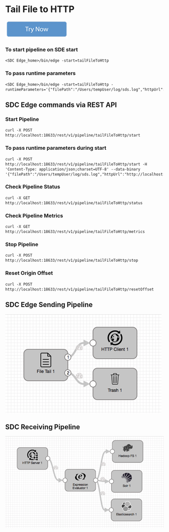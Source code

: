 # Tail File to HTTP

[![Try Now](../trynow.png)](http://localhost:18630?pipelineTitle=tailFileToHttp&importPipelineFromUrl=https://github.com/streamsets/datacollector-edge/blob/master/resources/samplePipelines/tailFileToHttp/pipeline.json)

### To start pipeline on SDE start

    <SDC Edge_home>/bin/edge -start=tailFileToHttp

### To pass runtime parameters

    <SDC Edge_home>/bin/edge -start=tailFileToHttp -runtimeParameters='{"filePath":"/Users/tempUser/log/sds.log","httpUrl":"http://localhost:9999","sdcAppId":"sde"}'

## SDC Edge commands via REST API

### Start Pipeline
    curl -X POST http://localhost:18633/rest/v1/pipeline/tailFileToHttp/start

### To pass runtime parameters during start
    curl -X POST http://localhost:18633/rest/v1/pipeline/tailFileToHttp/start -H 'Content-Type: application/json;charset=UTF-8' --data-binary '{"filePath":"/Users/tempUser/log/sds.log","httpUrl":"http://localhost:9999","sdcAppId":"sde"}'

### Check Pipeline Status
    curl -X GET http://localhost:18633/rest/v1/pipeline/tailFileToHttp/status

### Check Pipeline Metrics
    curl -X GET http://localhost:18633/rest/v1/pipeline/tailFileToHttp/metrics

### Stop Pipeline
    curl -X POST http://localhost:18633/rest/v1/pipeline/tailFileToHttp/stop

### Reset Origin Offset
    curl -X POST http://localhost:18633/rest/v1/pipeline/tailFileToHttp/resetOffset


## SDC Edge Sending Pipeline

![Image of SDC Edge Sending Pipeline](edge.png)


## SDC Receiving Pipeline

![Image of SDC Receiving Pipeline](sdchttp.png)
